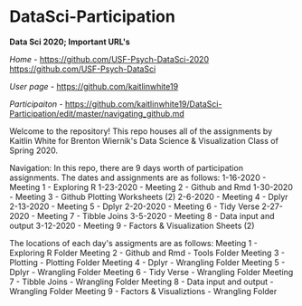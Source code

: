 # DataSci-Participation

__Data Sci 2020; Important URL's__

*Home* - https://github.com/USF-Psych-DataSci-2020
         https://github.com/USF-Psych-DataSci

*User page* - https://github.com/kaitlinwhite19

*Participaiton* - https://github.com/kaitlinwhite19/DataSci-Participation/edit/master/navigating_github.md


Welcome to the repository! This repo houses all of the assignments by Kaitlin White for Brenton Wiernik's Data Science & Visualization Class of Spring 2020.

Navigation:
In this repo, there are 9 days worth of participation assignments. The dates and assignments are as follows:
1-16-2020 - Meeting 1 - Exploring R
1-23-2020 - Meeting 2 - Github and Rmd
1-30-2020 - Meeting 3 - Github Plotting Worksheets (2)
2-6-2020 - Meeting 4 - Dplyr
2-13-2020 - Meeting 5 - Dplyr
2-20-2020 - Meeting 6 - Tidy Verse
2-27-2020 - Meeting 7 - Tibble Joins
3-5-2020 - Meeting 8 - Data input and output
3-12-2020 - Meeting 9 - Factors & Visualization Sheets (2)

The locations of each day's assigments are as follows:
 Meeting 1 - Exploring R Folder
 Meeting 2 - Github and Rmd - Tools Folder
 Meeting 3 - Plotting - Plotting Folder
 Meeting 4 - Dplyr - Wrangling Folder
 Meeting 5 - Dplyr - Wrangling Folder
 Meeting 6 - Tidy Verse - Wrangling Folder
 Meeting 7 - Tibble Joins - Wrangling Folder
 Meeting 8 - Data input and output - Wrangling Folder
 Meeting 9 - Factors & Visualiztions - Wrangling Folder
